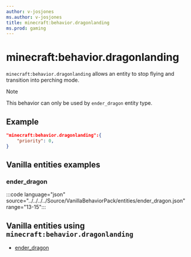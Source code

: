 ```yaml
---
author: v-josjones
ms.author: v-josjones
title: minecraft:behavior.dragonlanding
ms.prod: gaming
---
```


# minecraft:behavior.dragonlanding

`minecraft:behavior.dragonlanding` allows an entity to stop flying and transition into perching mode.

> [!NOTE]
> This behavior can only be used by `ender_dragon` entity type.

## Example

```json
"minecraft:behavior.dragonlanding":{
    "priority": 0,
}
```

## Vanilla entities examples

### ender_dragon

:::code language="json" source="../../../../Source/VanillaBehaviorPack/entities/ender_dragon.json" range="13-15":::

## Vanilla entities using `minecraft:behavior.dragonlanding`

- [ender_dragon](../../../../Source/VanillaBehaviorPack_Snippets/entities/ender_dragon.md)
